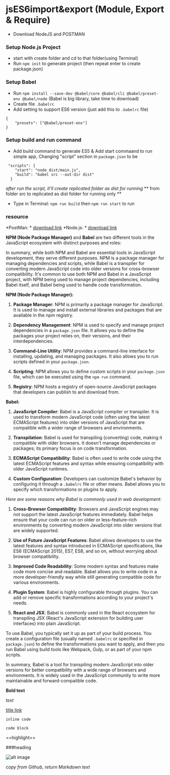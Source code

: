 # jsES6import&export (Module, Export & Require)
- Download NodeJS and POSTMAN
### Setup Node.js Project
- start with create folder and cd to that folder(using Terminal)
- Run `npm init` to generate project (then repeat enter to create package.json)
### Setup Babel
- Run `npm install --save-dev @babel/core @babel/cli @babel/preset-env @babel/node` (Babel is big library, take time to download)
- Create file `.babelrc`
- Add setting to support ES6 version (just add this to `.babelrc` file) 
```
{
    "presets": ["@babel/preset-env"]
}
```
### Setup build and run command
- Add build command to generate ES5 & Add start commaand to run simple app, Changing "script" section in `package.json` to be
```
 "scripts": {
    "start": "node dist/main.js",
    "build": "babel src --out-dir dist"
  }
``` 
*after run the script, it'll create replicated folder as dist for running*
** from folder src to replicated as dist folder for running only **
- Type in Terminal: `npm run build` then `npm run start` to run


### resource
*PostMan: * [download link](https://www.postman.com/downloads/)
*Node.js: * [download link](https://nodejs.org/en/download)

**NPM (Node Package Manager)** and **Babel** are two different tools in the JavaScript ecosystem with distinct purposes and roles:

In summary, while both NPM and Babel are essential tools in JavaScript development, they serve different purposes. NPM is a package manager for managing dependencies and scripts, while Babel is a transpiler for converting modern JavaScript code into older versions for cross-browser compatibility. It's common to use both NPM and Babel in a JavaScript project, with NPM being used to manage project dependencies, including Babel itself, and Babel being used to handle code transformation.

**NPM (Node Package Manager):**

1. **Package Manager**: NPM is primarily a package manager for JavaScript. It is used to manage and install external libraries and packages that are available in the npm registry.

2. **Dependency Management**: NPM is used to specify and manage project dependencies in a `package.json` file. It allows you to define the packages your project relies on, their versions, and their interdependencies.

3. **Command-Line Utility**: NPM provides a command-line interface for installing, updating, and managing packages. It also allows you to run scripts defined in your `package.json`.

4. **Scripting**: NPM allows you to define custom scripts in your `package.json` file, which can be executed using the `npm run` command.

5. **Registry**: NPM hosts a registry of open-source JavaScript packages that developers can publish to and download from.

**Babel:**

1. **JavaScript Compiler**: Babel is a JavaScript compiler or transpiler. It is used to transform modern JavaScript code (often using the latest ECMAScript features) into older versions of JavaScript that are compatible with a wider range of browsers and environments.

2. **Transpilation**: Babel is used for transpiling (converting) code, making it compatible with older browsers. It doesn't manage dependencies or packages; its primary focus is on code transformation.

3. **ECMAScript Compatibility**: Babel is often used to write code using the latest ECMAScript features and syntax while ensuring compatibility with older JavaScript runtimes.

4. **Custom Configuration**: Developers can customize Babel's behavior by configuring it through a `.babelrc` file or other means. Babel allows you to specify which transformations or plugins to apply.

*Here are some reasons why Babel is commonly used in web development:*

1. **Cross-Browser Compatibility**: Browsers and JavaScript engines may not support the latest JavaScript features immediately. Babel helps ensure that your code can run on older or less-feature-rich environments by converting modern JavaScript into older versions that are widely supported.

2. **Use of Future JavaScript Features**: Babel allows developers to use the latest features and syntax introduced in ECMAScript specifications, like ES6 (ECMAScript 2015), ES7, ES8, and so on, without worrying about browser compatibility.

3. **Improved Code Readability**: Some modern syntax and features make code more concise and readable. Babel allows you to write code in a more developer-friendly way while still generating compatible code for various environments.

4. **Plugin System**: Babel is highly configurable through plugins. You can add or remove specific transformations according to your project's needs.

5. **React and JSX**: Babel is commonly used in the React ecosystem for transpiling JSX (React's JavaScript extension for building user interfaces) into plain JavaScript.

To use Babel, you typically set it up as part of your build process. You create a configuration file (usually named `.babelrc` or specified in `package.json`) to define the transformations you want to apply, and then you run Babel using build tools like Webpack, Gulp, or as part of your npm scripts.

In summary, Babel is a tool for transpiling modern JavaScript into older versions for better compatibility with a wide range of browsers and environments. It is widely used in the JavaScript community to write more maintainable and forward-compatible code.


**Bold text**

*text*

[title link](http://)

`inline code`

```
code block
```

==highlight==

###heading

![alt image](http://)

*copy from Github, return Markdown text*